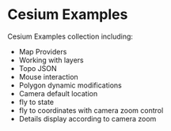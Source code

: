 
Cesium Examples
======

Cesium Examples collection including:

* Map Providers
* Working with layers
* Topo JSON 
* Mouse interaction
* Polygon dynamic modifications
* Camera default location
* fly to state
* fly to coordinates with camera zoom control
* Details display according to camera zoom
